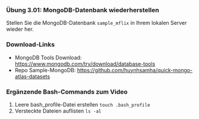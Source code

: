 ### Übung 3.01: MongoDB-Datenbank wiederherstellen
Stellen Sie die MongoDB-Datenbank ```sample_mflix``` in Ihrem lokalen Server 
wieder her.

### Download-Links
* MongoDB Tools Download:
  https://www.mongodb.com/try/download/database-tools
* Repo Sample-MongoDB:
  https://github.com/huynhsamha/quick-mongo-atlas-datasets

### Ergänzende Bash-Commands zum Video
1. Leere bash_profile-Datei erstellen 
```touch .bash_profile```
2. Versteckte Dateien auflisten 
```ls -al```
